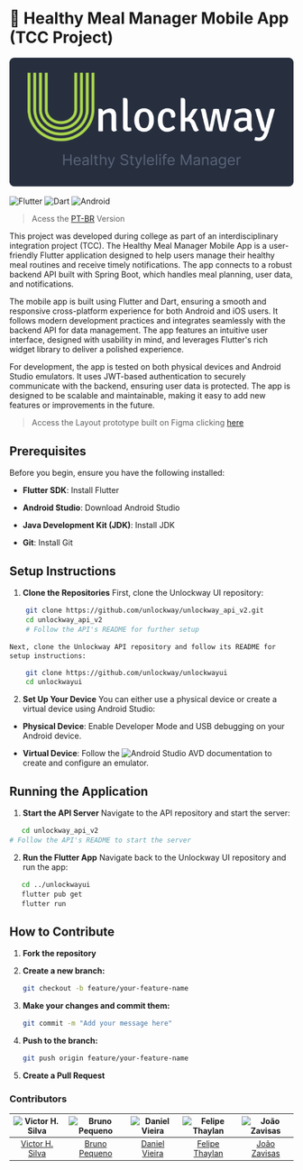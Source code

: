 # 🥘 Healthy Meal Manager Mobile App (TCC Project)

![Unlockway Logo](./.github/assets/unlockway_logo.png)

![Flutter](https://img.shields.io/badge/Flutter-02569B?style=flat&logo=flutter&logoColor=white) ![Dart](https://img.shields.io/badge/Dart-0175C2?style=flat&logo=dart&logoColor=white) ![Android](https://img.shields.io/badge/Android-3DDC84?style=for-the-badge&logo=Android&logoColor=white)

> Acess the [PT-BR](./README-PTBR.md) Version

This project was developed during college as part of an interdisciplinary integration project (TCC). The Healthy Meal Manager Mobile App is a user-friendly Flutter application designed to help users manage their healthy meal routines and receive timely notifications. The app connects to a robust backend API built with Spring Boot, which handles meal planning, user data, and notifications.

The mobile app is built using Flutter and Dart, ensuring a smooth and responsive cross-platform experience for both Android and iOS users. It follows modern development practices and integrates seamlessly with the backend API for data management. The app features an intuitive user interface, designed with usability in mind, and leverages Flutter's rich widget library to deliver a polished experience.

For development, the app is tested on both physical devices and Android Studio emulators. It uses JWT-based authentication to securely communicate with the backend, ensuring user data is protected. The app is designed to be scalable and maintainable, making it easy to add new features or improvements in the future.

> Access the Layout prototype built on Figma clicking [here](https://www.figma.com/design/eVCIm7PVUYjDSV6PrifbAG/Fatec---Projeto-Integrador%3A-Unlockway?node-id=0-1&t=JH2hcRXH9DhEu4BF-1)

## Prerequisites

Before you begin, ensure you have the following installed:

- **Flutter SDK**: Install Flutter

- **Android Studio**: Download Android Studio

- **Java Development Kit (JDK)**: Install JDK

- **Git**: Install Git

## Setup Instructions

1. **Clone the Repositories**
   First, clone the Unlockway UI repository:

```sh
    git clone https://github.com/unlockway/unlockway_api_v2.git
    cd unlockway_api_v2
    # Follow the API's README for further setup
```

    Next, clone the Unlockway API repository and follow its README for setup instructions:

```sh
    git clone https://github.com/unlockway/unlockwayui
    cd unlockwayui
```

2. **Set Up Your Device**
   You can either use a physical device or create a virtual device using Android Studio:

- **Physical Device**: Enable Developer Mode and USB debugging on your Android device.

- **Virtual Device**: Follow the ![Android Studio AVD documentation](https://developer.android.com/studio/run/managing-avds) to create and configure an emulator.

## Running the Application

1. **Start the API Server**
   Navigate to the API repository and start the server:

```sh
   cd unlockway_api_v2
# Follow the API's README to start the server
```

2. **Run the Flutter App**
   Navigate back to the Unlockway UI repository and run the app:

```sh
   cd ../unlockwayui
   flutter pub get
   flutter run
```

## How to Contribute

1. **Fork the repository**

2. **Create a new branch:**

   ```sh
   git checkout -b feature/your-feature-name
   ```

3. **Make your changes and commit them:**

   ```sh
   git commit -m "Add your message here"
   ```

4. **Push to the branch:**

   ```sh
   git push origin feature/your-feature-name
   ```

5. **Create a Pull Request**

### Contributors

| ![Victor H. Silva](https://github.com/vickttor.png) | ![Bruno Pequeno](https://github.com/bruno-pequeno.png) | ![Daniel Vieira](https://github.com/DanielVieira2828.png) | ![Felipe Thaylan](https://github.com/ThaylanFe.png) | ![João Zavisas](https://github.com/Zavisas.png) |
| :-------------------------------------------------: | :----------------------------------------------------: | :-------------------------------------------------------: | :-------------------------------------------------: | :---------------------------------------------: |
|   [Victor H. Silva](https://github.com/vickttor)    |   [Bruno Pequeno](https://github.com/bruno-pequenor)   |   [Daniel Vieira](https://github.com/DanielVieira2828)    |   [Felipe Thaylan](https://github.com/ThaylanFe)    |   [João Zavisas](https://github.com/Zavisas)    |
